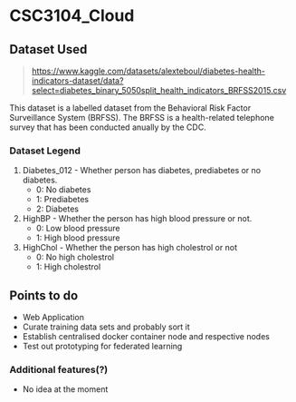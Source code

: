 # CSC3104_Cloud

## Dataset Used
> https://www.kaggle.com/datasets/alexteboul/diabetes-health-indicators-dataset/data?select=diabetes_binary_5050split_health_indicators_BRFSS2015.csv

This dataset is a labelled dataset from the Behavioral Risk Factor Surveillance System (BRFSS). The BRFSS is a health-related telephone survey that has been conducted anually by the CDC. 

### Dataset Legend
1. Diabetes_012 - Whether person has diabetes, prediabetes or no diabetes.
    - 0: No diabetes
    - 1: Prediabetes
    - 2: Diabetes
2. HighBP - Whether the person has high blood pressure or not.
    - 0: Low blood pressure
    - 1: High blood pressure
3. HighChol - Whether the person has high cholestrol or not 
    - 0: No high cholestrol
    - 1: High cholestrol

## Points to do

- Web Application
- Curate training data sets and probably sort it
- Establish centralised docker container node and respective nodes
- Test out prototyping for federated learning

### Additional features(?)
- No idea at the moment
